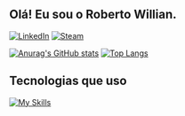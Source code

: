 ## Olá! Eu sou o Roberto Willian.

[![LinkedIn](https://img.shields.io/badge/LinkedIn-0077B5?style=for-the-badge&logo=linkedin&logoColor=white)](https://www.linkedin.com/in/roberto-willian-3927b9222)
[![Steam](https://img.shields.io/badge/Steam-000000?style=for-the-badge&logo=steam&logoColor=white)](https://steamcommunity.com/profiles/76561198296824349)

[![Anurag's GitHub stats](https://github-readme-stats.vercel.app/api?username=SrRobert0&theme=dark&show_icons=true)](https://github.com/anuraghazra/github-readme-stats)
[![Top Langs](https://github-readme-stats.vercel.app/api/top-langs/?username=SrRobert0&theme=dark&layout=compact)](https://github.com/anuraghazra/github-readme-stats)

## Tecnologias que uso

[![My Skills](https://skills.thijs.gg/icons?i=html,css,js,nodejs,react,vite,nextjs,php,mysql,figma,java,git)](https://skills.thijs.gg)
